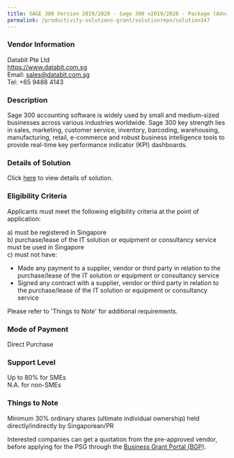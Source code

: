 ```yaml
---
title: SAGE 300 Version 2019/2020 - Sage 300 v2019/2020 - Package (Advanced Edition - 5 Users)
permalink: /productivity-solutions-grant/solutionrepo/solution347
---
```


### Vendor Information
Databit Pte Ltd<br>https://www.databit.com.sg<br>Email: sales@databit.com.sg<br>Tel: +65 9488 4143

### Description

Sage 300 accounting software is widely used by small and medium-sized businesses across various industries worldwide. Sage 300 key strength lies in sales, marketing, customer service, inventory, barcoding, warehousing, manufacturing, retail, e-commerce and robust business intelligence tools to provide real-time key performance indicator (KPI) dashboards.




### Details of Solution

Click <a href='https://www.gobusiness.gov.sg/images/psg/Databit_20190015_Annex_3_20200625142031_Part_2.pdf' target='_blank'>here</a> to view details of solution.

### Eligibility Criteria

Applicants must meet the following eligibility criteria at the point of application:

a) must be registered in Singapore <br>
b) purchase/lease of the IT solution or equipment or consultancy service must be used in Singapore <br>
c) must not have:
- Made any payment to a supplier, vendor or third party in relation to the purchase/lease of the IT solution or equipment or consultancy service
- Signed any contract with a supplier, vendor or third party in relation to the purchase/lease of the IT solution or equipment or consultancy service

Please refer to 'Things to Note' for additional requirements.

### Mode of Payment
Direct Purchase

### Support Level
Up to 80% for SMEs <br>
N.A. for non-SMEs

### Things to Note
Minimum 30% ordinary shares (ultimate individual ownership) held directly/indirectly by Singaporean/PR

Interested companies can get a quotation from the pre-approved vendor, before applying for the PSG through the <a target='_blank' href='https://www.businessgrants.gov.sg/'>Business Grant Portal (BGP)</a>.
